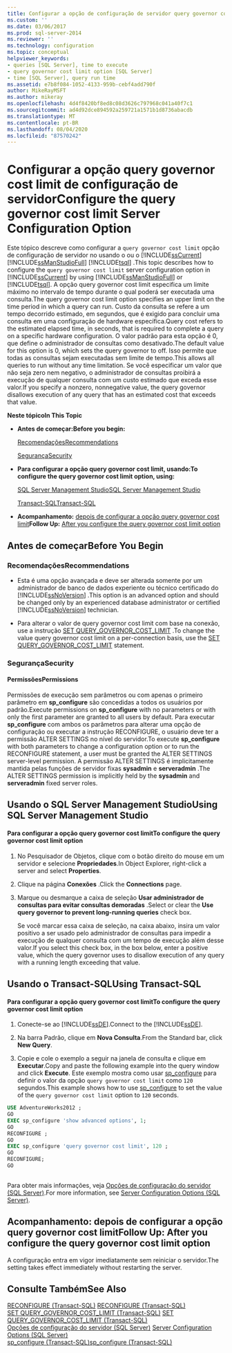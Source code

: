 ```yaml
---
title: Configurar a opção de configuração de servidor query governor cost limit | Microsoft Docs
ms.custom: ''
ms.date: 03/06/2017
ms.prod: sql-server-2014
ms.reviewer: ''
ms.technology: configuration
ms.topic: conceptual
helpviewer_keywords:
- queries [SQL Server], time to execute
- query governor cost limit option [SQL Server]
- time [SQL Server], query run time
ms.assetid: e7b8f084-1052-4133-959b-cebf4add790f
author: MikeRayMSFT
ms.author: mikeray
ms.openlocfilehash: 4d4f8420bf8ed8c08d3626c797968c041a40f7c1
ms.sourcegitcommit: ad4d92dce894592a259721a1571b1d8736abacdb
ms.translationtype: MT
ms.contentlocale: pt-BR
ms.lasthandoff: 08/04/2020
ms.locfileid: "87570242"
---
```

# <a name="configure-the-query-governor-cost-limit-server-configuration-option"></a><span data-ttu-id="e7565-102">Configurar a opção query governor cost limit de configuração de servidor</span><span class="sxs-lookup"><span data-stu-id="e7565-102">Configure the query governor cost limit Server Configuration Option</span></span>
  <span data-ttu-id="e7565-103">Este tópico descreve como configurar a `query governor cost limit` opção de configuração de servidor no usando o ou o [!INCLUDE[ssCurrent](../../includes/sscurrent-md.md)] [!INCLUDE[ssManStudioFull](../../includes/ssmanstudiofull-md.md)] [!INCLUDE[tsql](../../includes/tsql-md.md)] .</span><span class="sxs-lookup"><span data-stu-id="e7565-103">This topic describes how to configure the `query governor cost limit` server configuration option in [!INCLUDE[ssCurrent](../../includes/sscurrent-md.md)] by using [!INCLUDE[ssManStudioFull](../../includes/ssmanstudiofull-md.md)] or [!INCLUDE[tsql](../../includes/tsql-md.md)].</span></span> <span data-ttu-id="e7565-104">A opção query governor cost limit especifica um limite máximo no intervalo de tempo durante o qual poderá ser executada uma consulta.</span><span class="sxs-lookup"><span data-stu-id="e7565-104">The query governor cost limit option specifies an upper limit on the time period in which a query can run.</span></span> <span data-ttu-id="e7565-105">Custo da consulta se refere a um tempo decorrido estimado, em segundos, que é exigido para concluir uma consulta em uma configuração de hardware específica.</span><span class="sxs-lookup"><span data-stu-id="e7565-105">Query cost refers to the estimated elapsed time, in seconds, that is required to complete a query on a specific hardware configuration.</span></span> <span data-ttu-id="e7565-106">O valor padrão para esta opção é 0, que define o administrador de consultas como desativado.</span><span class="sxs-lookup"><span data-stu-id="e7565-106">The default value for this option is 0, which sets the query governor to off.</span></span> <span data-ttu-id="e7565-107">Isso permite que todas as consultas sejam executadas sem limite de tempo.</span><span class="sxs-lookup"><span data-stu-id="e7565-107">This allows all queries to run without any time limitation.</span></span> <span data-ttu-id="e7565-108">Se você especificar um valor que não seja zero nem negativo, o administrador de consultas proibirá a execução de qualquer consulta com um custo estimado que exceda esse valor.</span><span class="sxs-lookup"><span data-stu-id="e7565-108">If you specify a nonzero, nonnegative value, the query governor disallows execution of any query that has an estimated cost that exceeds that value.</span></span>  
  
 <span data-ttu-id="e7565-109">**Neste tópico**</span><span class="sxs-lookup"><span data-stu-id="e7565-109">**In This Topic**</span></span>  
  
-   <span data-ttu-id="e7565-110">**Antes de começar:**</span><span class="sxs-lookup"><span data-stu-id="e7565-110">**Before you begin:**</span></span>  
  
     [<span data-ttu-id="e7565-111">Recomendações</span><span class="sxs-lookup"><span data-stu-id="e7565-111">Recommendations</span></span>](#Recommendations)  
  
     [<span data-ttu-id="e7565-112">Segurança</span><span class="sxs-lookup"><span data-stu-id="e7565-112">Security</span></span>](#Security)  
  
-   <span data-ttu-id="e7565-113">**Para configurar a opção query governor cost limit, usando:**</span><span class="sxs-lookup"><span data-stu-id="e7565-113">**To configure the query governor cost limit option, using:**</span></span>  
  
     [<span data-ttu-id="e7565-114">SQL Server Management Studio</span><span class="sxs-lookup"><span data-stu-id="e7565-114">SQL Server Management Studio</span></span>](#SSMSProcedure)  
  
     [<span data-ttu-id="e7565-115">Transact-SQL</span><span class="sxs-lookup"><span data-stu-id="e7565-115">Transact-SQL</span></span>](#TsqlProcedure)  
  
-   <span data-ttu-id="e7565-116">**Acompanhamento:**  [depois de configurar a opção query governor cost limit](#FollowUp)</span><span class="sxs-lookup"><span data-stu-id="e7565-116">**Follow Up:**  [After you configure the query governor cost limit option](#FollowUp)</span></span>  
  
##  <a name="before-you-begin"></a><a name="BeforeYouBegin"></a> <span data-ttu-id="e7565-117">Antes de começar</span><span class="sxs-lookup"><span data-stu-id="e7565-117">Before You Begin</span></span>  
  
###  <a name="recommendations"></a><a name="Recommendations"></a> <span data-ttu-id="e7565-118">Recomendações</span><span class="sxs-lookup"><span data-stu-id="e7565-118">Recommendations</span></span>  
  
-   <span data-ttu-id="e7565-119">Esta é uma opção avançada e deve ser alterada somente por um administrador de banco de dados experiente ou técnico certificado do [!INCLUDE[ssNoVersion](../../includes/ssnoversion-md.md)] .</span><span class="sxs-lookup"><span data-stu-id="e7565-119">This option is an advanced option and should be changed only by an experienced database administrator or certified [!INCLUDE[ssNoVersion](../../includes/ssnoversion-md.md)] technician.</span></span>  
  
-   <span data-ttu-id="e7565-120">Para alterar o valor de query governor cost limit com base na conexão, use a instrução [SET QUERY_GOVERNOR_COST_LIMIT](/sql/t-sql/statements/set-query-governor-cost-limit-transact-sql) .</span><span class="sxs-lookup"><span data-stu-id="e7565-120">To change the value query governor cost limit on a per-connection basis, use the [SET QUERY_GOVERNOR_COST_LIMIT](/sql/t-sql/statements/set-query-governor-cost-limit-transact-sql) statement.</span></span>  
  
###  <a name="security"></a><a name="Security"></a> <span data-ttu-id="e7565-121">Segurança</span><span class="sxs-lookup"><span data-stu-id="e7565-121">Security</span></span>  
  
####  <a name="permissions"></a><a name="Permissions"></a> <span data-ttu-id="e7565-122">Permissões</span><span class="sxs-lookup"><span data-stu-id="e7565-122">Permissions</span></span>  
 <span data-ttu-id="e7565-123">Permissões de execução sem parâmetros ou com apenas o primeiro parâmetro em **sp_configure** são concedidas a todos os usuários por padrão.</span><span class="sxs-lookup"><span data-stu-id="e7565-123">Execute permissions on **sp_configure** with no parameters or with only the first parameter are granted to all users by default.</span></span> <span data-ttu-id="e7565-124">Para executar **sp_configure** com ambos os parâmetros para alterar uma opção de configuração ou executar a instrução RECONFIGURE, o usuário deve ter a permissão ALTER SETTINGS no nível do servidor.</span><span class="sxs-lookup"><span data-stu-id="e7565-124">To execute **sp_configure** with both parameters to change a configuration option or to run the RECONFIGURE statement, a user must be granted the ALTER SETTINGS server-level permission.</span></span> <span data-ttu-id="e7565-125">A permissão ALTER SETTINGS é implicitamente mantida pelas funções de servidor fixas **sysadmin** e **serveradmin** .</span><span class="sxs-lookup"><span data-stu-id="e7565-125">The ALTER SETTINGS permission is implicitly held by the **sysadmin** and **serveradmin** fixed server roles.</span></span>  
  
##  <a name="using-sql-server-management-studio"></a><a name="SSMSProcedure"></a> <span data-ttu-id="e7565-126">Usando o SQL Server Management Studio</span><span class="sxs-lookup"><span data-stu-id="e7565-126">Using SQL Server Management Studio</span></span>  
  
#### <a name="to-configure-the-query-governor-cost-limit-option"></a><span data-ttu-id="e7565-127">Para configurar a opção query governor cost limit</span><span class="sxs-lookup"><span data-stu-id="e7565-127">To configure the query governor cost limit option</span></span>  
  
1.  <span data-ttu-id="e7565-128">No Pesquisador de Objetos, clique com o botão direito do mouse em um servidor e selecione **Propriedades**.</span><span class="sxs-lookup"><span data-stu-id="e7565-128">In Object Explorer, right-click a server and select **Properties**.</span></span>  
  
2.  <span data-ttu-id="e7565-129">Clique na página **Conexões** .</span><span class="sxs-lookup"><span data-stu-id="e7565-129">Click the **Connections** page.</span></span>  
  
3.  <span data-ttu-id="e7565-130">Marque ou desmarque a caixa de seleção **Usar administrador de consultas para evitar consultas demoradas** .</span><span class="sxs-lookup"><span data-stu-id="e7565-130">Select or clear the **Use query governor to prevent long-running queries** check box.</span></span>  
  
     <span data-ttu-id="e7565-131">Se você marcar essa caixa de seleção, na caixa abaixo, insira um valor positivo a ser usado pelo administrador de consultas para impedir a execução de qualquer consulta com um tempo de execução além desse valor.</span><span class="sxs-lookup"><span data-stu-id="e7565-131">If you select this check box, in the box below, enter a positive value, which the query governor uses to disallow execution of any query with a running length exceeding that value.</span></span>  
  
##  <a name="using-transact-sql"></a><a name="TsqlProcedure"></a> <span data-ttu-id="e7565-132">Usando o Transact-SQL</span><span class="sxs-lookup"><span data-stu-id="e7565-132">Using Transact-SQL</span></span>  
  
#### <a name="to-configure-the-query-governor-cost-limit-option"></a><span data-ttu-id="e7565-133">Para configurar a opção query governor cost limit</span><span class="sxs-lookup"><span data-stu-id="e7565-133">To configure the query governor cost limit option</span></span>  
  
1.  <span data-ttu-id="e7565-134">Conecte-se ao [!INCLUDE[ssDE](../../includes/ssde-md.md)].</span><span class="sxs-lookup"><span data-stu-id="e7565-134">Connect to the [!INCLUDE[ssDE](../../includes/ssde-md.md)].</span></span>  
  
2.  <span data-ttu-id="e7565-135">Na barra Padrão, clique em **Nova Consulta**.</span><span class="sxs-lookup"><span data-stu-id="e7565-135">From the Standard bar, click **New Query**.</span></span>  
  
3.  <span data-ttu-id="e7565-136">Copie e cole o exemplo a seguir na janela de consulta e clique em **Executar**.</span><span class="sxs-lookup"><span data-stu-id="e7565-136">Copy and paste the following example into the query window and click **Execute**.</span></span> <span data-ttu-id="e7565-137">Este exemplo mostra como usar [sp_configure](/sql/relational-databases/system-stored-procedures/sp-configure-transact-sql) para definir o valor da opção `query governor cost limit` como `120` segundos.</span><span class="sxs-lookup"><span data-stu-id="e7565-137">This example shows how to use [sp_configure](/sql/relational-databases/system-stored-procedures/sp-configure-transact-sql) to set the value of the `query governor cost limit` option to `120` seconds.</span></span>  
  
```sql  
USE AdventureWorks2012 ;  
GO  
EXEC sp_configure 'show advanced options', 1;  
GO  
RECONFIGURE ;  
GO  
EXEC sp_configure 'query governor cost limit', 120 ;  
GO  
RECONFIGURE;  
GO  
  
```  
  
 <span data-ttu-id="e7565-138">Para obter mais informações, veja [Opções de configuração do servidor &#40;SQL Server&#41;](server-configuration-options-sql-server.md).</span><span class="sxs-lookup"><span data-stu-id="e7565-138">For more information, see [Server Configuration Options &#40;SQL Server&#41;](server-configuration-options-sql-server.md).</span></span>  
  
##  <a name="follow-up-after-you-configure-the-query-governor-cost-limit-option"></a><a name="FollowUp"></a> <span data-ttu-id="e7565-139">Acompanhamento: depois de configurar a opção query governor cost limit</span><span class="sxs-lookup"><span data-stu-id="e7565-139">Follow Up: After you configure the query governor cost limit option</span></span>  
 <span data-ttu-id="e7565-140">A configuração entra em vigor imediatamente sem reiniciar o servidor.</span><span class="sxs-lookup"><span data-stu-id="e7565-140">The setting takes effect immediately without restarting the server.</span></span>  
  
## <a name="see-also"></a><span data-ttu-id="e7565-141">Consulte Também</span><span class="sxs-lookup"><span data-stu-id="e7565-141">See Also</span></span>  
 <span data-ttu-id="e7565-142">[RECONFIGURE &#40;Transact-SQL&#41;](/sql/t-sql/language-elements/reconfigure-transact-sql) </span><span class="sxs-lookup"><span data-stu-id="e7565-142">[RECONFIGURE &#40;Transact-SQL&#41;](/sql/t-sql/language-elements/reconfigure-transact-sql) </span></span>  
 <span data-ttu-id="e7565-143">[SET QUERY_GOVERNOR_COST_LIMIT &#40;Transact-SQL&#41;](/sql/t-sql/statements/set-query-governor-cost-limit-transact-sql) </span><span class="sxs-lookup"><span data-stu-id="e7565-143">[SET QUERY_GOVERNOR_COST_LIMIT &#40;Transact-SQL&#41;](/sql/t-sql/statements/set-query-governor-cost-limit-transact-sql) </span></span>  
 <span data-ttu-id="e7565-144">[Opções de configuração do servidor &#40;SQL Server&#41;](server-configuration-options-sql-server.md) </span><span class="sxs-lookup"><span data-stu-id="e7565-144">[Server Configuration Options &#40;SQL Server&#41;](server-configuration-options-sql-server.md) </span></span>  
 [<span data-ttu-id="e7565-145">sp_configure &#40;Transact-SQL&#41;</span><span class="sxs-lookup"><span data-stu-id="e7565-145">sp_configure &#40;Transact-SQL&#41;</span></span>](/sql/relational-databases/system-stored-procedures/sp-configure-transact-sql)  
  
  
